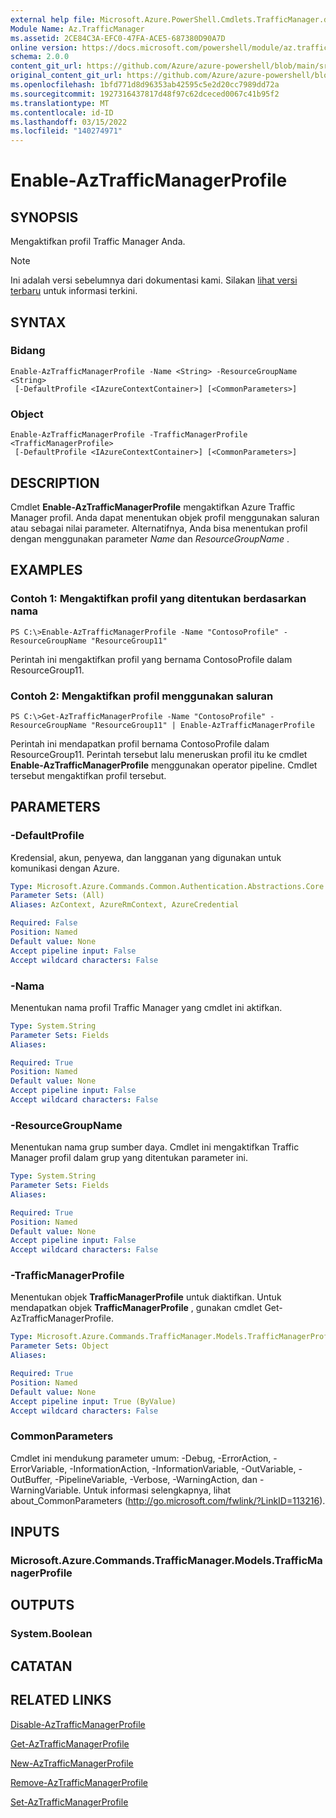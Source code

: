 ```yaml
---
external help file: Microsoft.Azure.PowerShell.Cmdlets.TrafficManager.dll-Help.xml
Module Name: Az.TrafficManager
ms.assetid: 2CE84C3A-EFC0-47FA-ACE5-687380D90A7D
online version: https://docs.microsoft.com/powershell/module/az.trafficmanager/enable-aztrafficmanagerprofile
schema: 2.0.0
content_git_url: https://github.com/Azure/azure-powershell/blob/main/src/TrafficManager/TrafficManager/help/Enable-AzTrafficManagerProfile.md
original_content_git_url: https://github.com/Azure/azure-powershell/blob/main/src/TrafficManager/TrafficManager/help/Enable-AzTrafficManagerProfile.md
ms.openlocfilehash: 1bfd771d8d96353ab42595c5e2d20cc7989dd72a
ms.sourcegitcommit: 1927316437817d48f97c62dceced0067c41b95f2
ms.translationtype: MT
ms.contentlocale: id-ID
ms.lasthandoff: 03/15/2022
ms.locfileid: "140274971"
---
```

# Enable-AzTrafficManagerProfile

## SYNOPSIS
Mengaktifkan profil Traffic Manager Anda.

> [!NOTE]
>Ini adalah versi sebelumnya dari dokumentasi kami. Silakan [lihat versi terbaru](/powershell/module/az.trafficmanager/enable-aztrafficmanagerprofile) untuk informasi terkini.

## SYNTAX

### Bidang
```
Enable-AzTrafficManagerProfile -Name <String> -ResourceGroupName <String>
 [-DefaultProfile <IAzureContextContainer>] [<CommonParameters>]
```

### Object
```
Enable-AzTrafficManagerProfile -TrafficManagerProfile <TrafficManagerProfile>
 [-DefaultProfile <IAzureContextContainer>] [<CommonParameters>]
```

## DESCRIPTION
Cmdlet **Enable-AzTrafficManagerProfile** mengaktifkan Azure Traffic Manager profil.
Anda dapat menentukan objek profil menggunakan saluran atau sebagai nilai parameter.
Alternatifnya, Anda bisa menentukan profil dengan menggunakan parameter *Name* dan *ResourceGroupName* .

## EXAMPLES

### Contoh 1: Mengaktifkan profil yang ditentukan berdasarkan nama
```
PS C:\>Enable-AzTrafficManagerProfile -Name "ContosoProfile" -ResourceGroupName "ResourceGroup11"
```

Perintah ini mengaktifkan profil yang bernama ContosoProfile dalam ResourceGroup11.

### Contoh 2: Mengaktifkan profil menggunakan saluran
```
PS C:\>Get-AzTrafficManagerProfile -Name "ContosoProfile" -ResourceGroupName "ResourceGroup11" | Enable-AzTrafficManagerProfile
```

Perintah ini mendapatkan profil bernama ContosoProfile dalam ResourceGroup11.
Perintah tersebut lalu meneruskan profil itu ke cmdlet **Enable-AzTrafficManagerProfile** menggunakan operator pipeline.
Cmdlet tersebut mengaktifkan profil tersebut.

## PARAMETERS

### -DefaultProfile
Kredensial, akun, penyewa, dan langganan yang digunakan untuk komunikasi dengan Azure.

```yaml
Type: Microsoft.Azure.Commands.Common.Authentication.Abstractions.Core.IAzureContextContainer
Parameter Sets: (All)
Aliases: AzContext, AzureRmContext, AzureCredential

Required: False
Position: Named
Default value: None
Accept pipeline input: False
Accept wildcard characters: False
```

### -Nama
Menentukan nama profil Traffic Manager yang cmdlet ini aktifkan.

```yaml
Type: System.String
Parameter Sets: Fields
Aliases:

Required: True
Position: Named
Default value: None
Accept pipeline input: False
Accept wildcard characters: False
```

### -ResourceGroupName
Menentukan nama grup sumber daya.
Cmdlet ini mengaktifkan Traffic Manager profil dalam grup yang ditentukan parameter ini.

```yaml
Type: System.String
Parameter Sets: Fields
Aliases:

Required: True
Position: Named
Default value: None
Accept pipeline input: False
Accept wildcard characters: False
```

### -TrafficManagerProfile
Menentukan objek **TrafficManagerProfile** untuk diaktifkan.
Untuk mendapatkan objek **TrafficManagerProfile** , gunakan cmdlet Get-AzTrafficManagerProfile.

```yaml
Type: Microsoft.Azure.Commands.TrafficManager.Models.TrafficManagerProfile
Parameter Sets: Object
Aliases:

Required: True
Position: Named
Default value: None
Accept pipeline input: True (ByValue)
Accept wildcard characters: False
```

### CommonParameters
Cmdlet ini mendukung parameter umum: -Debug, -ErrorAction, -ErrorVariable, -InformationAction, -InformationVariable, -OutVariable, -OutBuffer, -PipelineVariable, -Verbose, -WarningAction, dan -WarningVariable. Untuk informasi selengkapnya, lihat about_CommonParameters (http://go.microsoft.com/fwlink/?LinkID=113216).

## INPUTS

### Microsoft.Azure.Commands.TrafficManager.Models.TrafficManagerProfile

## OUTPUTS

### System.Boolean

## CATATAN

## RELATED LINKS

[Disable-AzTrafficManagerProfile](./Disable-AzTrafficManagerProfile.md)

[Get-AzTrafficManagerProfile](./Get-AzTrafficManagerProfile.md)

[New-AzTrafficManagerProfile](./New-AzTrafficManagerProfile.md)

[Remove-AzTrafficManagerProfile](./Remove-AzTrafficManagerProfile.md)

[Set-AzTrafficManagerProfile](./Set-AzTrafficManagerProfile.md)


